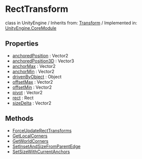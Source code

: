 # RectTransform
class in UnityEngine
 / Inherits from: <a href="https://docs.unity3d.com/6000.2/Documentation/ScriptReference/Transform.html">Transform</a> / Implemented in: <a href="https://docs.unity3d.com/6000.2/Documentation/ScriptReference/UnityEngine.CoreModule.html">UnityEngine.CoreModule</a>

## Properties
- <a href="https://docs.unity3d.com/6000.2/Documentation/ScriptReference/RectTransform-anchoredPosition.html">anchoredPosition</a> : Vector2
- <a href="https://docs.unity3d.com/6000.2/Documentation/ScriptReference/RectTransform-anchoredPosition3D.html">anchoredPosition3D</a> : Vector3
- <a href="https://docs.unity3d.com/6000.2/Documentation/ScriptReference/RectTransform-anchorMax.html">anchorMax</a> : Vector2
- <a href="https://docs.unity3d.com/6000.2/Documentation/ScriptReference/RectTransform-anchorMin.html">anchorMin</a> : Vector2
- <a href="https://docs.unity3d.com/6000.2/Documentation/ScriptReference/RectTransform-drivenByObject.html">drivenByObject</a> : Object
- <a href="https://docs.unity3d.com/6000.2/Documentation/ScriptReference/RectTransform-offsetMax.html">offsetMax</a> : Vector2
- <a href="https://docs.unity3d.com/6000.2/Documentation/ScriptReference/RectTransform-offsetMin.html">offsetMin</a> : Vector2
- <a href="https://docs.unity3d.com/6000.2/Documentation/ScriptReference/RectTransform-pivot.html">pivot</a> : Vector2
- <a href="https://docs.unity3d.com/6000.2/Documentation/ScriptReference/RectTransform-rect.html">rect</a> : Rect
- <a href="https://docs.unity3d.com/6000.2/Documentation/ScriptReference/RectTransform-sizeDelta.html">sizeDelta</a> : Vector2

## Methods
- <a href="https://docs.unity3d.com/6000.2/Documentation/ScriptReference/RectTransform.ForceUpdateRectTransforms.html">ForceUpdateRectTransforms</a>
- <a href="https://docs.unity3d.com/6000.2/Documentation/ScriptReference/RectTransform.GetLocalCorners.html">GetLocalCorners</a>
- <a href="https://docs.unity3d.com/6000.2/Documentation/ScriptReference/RectTransform.GetWorldCorners.html">GetWorldCorners</a>
- <a href="https://docs.unity3d.com/6000.2/Documentation/ScriptReference/RectTransform.SetInsetAndSizeFromParentEdge.html">SetInsetAndSizeFromParentEdge</a>
- <a href="https://docs.unity3d.com/6000.2/Documentation/ScriptReference/RectTransform.SetSizeWithCurrentAnchors.html">SetSizeWithCurrentAnchors</a>
